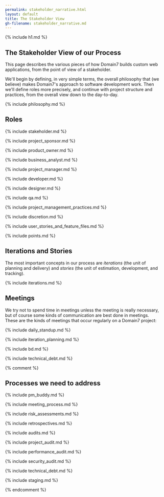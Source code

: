 ```yaml
---
permalink: stakeholder_narrative.html
layout: default
title: The Stakeholder View
gh-filename: stakeholder_narrative.md
---
```

{% include h1.md %}

## The Stakeholder View of our Process

This page describes the various pieces of how Domain7 builds custom web 
applications, from the point of view of a stakeholder.

We'll begin by defining, in very simple terms, the overall philosophy that
(we believe) makes Domain7's approach to software development work.
Then we'll define roles more precisely, and continue with project
structure and practices, from the overall view down to the day-to-day.

{% include philosophy.md %}

## Roles

{% include stakeholder.md %}

{% include project_sponsor.md %}

{% include product_owner.md %}

{% include business_analyst.md %}

{% include project_manager.md %}

{% include developer.md %}

{% include designer.md %}

{% include qa.md %}

{% include project_management_practices.md %}

{% include discretion.md %}

{% include user_stories_and_feature_files.md %}

{% include points.md %}

## Iterations and Stories

The most important concepts in our process are *iterations* (the unit of planning and delivery)
and *stories* (the unit of estimation, development, and tracking).

{% include iterations.md %}

## Meetings

We try not to spend time in meetings unless the meeting is really
necessary, but of course some kinds of communication are best done
in meetings.  These are the kinds of meetings that occur regularly
on a Domain7 project:

{% include daily_standup.md %}

{% include iteration_planning.md %}

{% include bd.md %}

{% include technical_debt.md %}

{% comment %}

## Processes we need to address

{% include pm_buddy.md %}

{% include meeting_process.md %}

{% include risk_assessments.md %}

{% include retrospectives.md %}

{% include audits.md %}

{% include project_audit.md %}

{% include performance_audit.md %}

{% include security_audit.md %}

{% include technical_debt.md %}

{% include staging.md %}

{% endcomment %}























